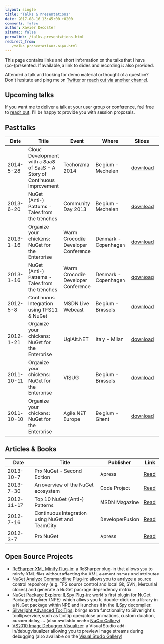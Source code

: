 ```yaml
---
layout: single
title: "Talks & Presentations"
date: 2017-08-16 13:45:00 +0200
comments: false
author: Xavier Decoster
sitemap: false
permalink: /talks-presentations.html
redirect_from:
 - /talks-presentations.aspx.html
---
```


This page contains links and short information on the talks that I have (co-)presented. If available, a link to slides and recording is also provided.

Attended a talk and looking for demo material or thought of a question? Don't hesitate and ping me on [Twitter](https://twitter.com/xavierdecoster) or [reach out via another channel](/about-me.html).

## Upcoming talks

If you want me to deliver a talk at your user group or conference, feel free to [reach out](/about-me.html). I'll be happy to provide you with session proposals.

## Past talks

| **Date** | **Title** | **Event** | **Where** | **Slides** | **Recording** |
| --- | --- | --- | --- | --- | --- |
| 2014-5-28 | Cloud Development with a SaaS of SaaS - A Story of Continuous Improvement | Techorama 2014 | Belgium - Mechelen | [download](https://speakerdeck.com/xavierdecoster/cloud-development-with-a-saas-of-saas-a-story-of-continuous-improvement) |  | 
| 2013-6-20 | NuGet (Anti-) Patterns - Tales from the trenches | Community Day 2013 | Belgium - Mechelen | [download](https://www.slideshare.net/xavierdecoster/20130620-com-daybe-nuget-antipatterns-tales-from-the-trenches) |  | 
| 2013-1-16 | Organize your chickens: NuGet for the Enterprise | Warm Crocodile Developer Conference | Denmark - Copenhagen | [download](https://www.slideshare.net/xavierdecoster/organize-your-chickens-nuget-for-the-enterprise-16028732) |  | 
| 2013-1-16 | NuGet (Anti-) Patterns - Tales from the trenches | Warm Crocodile Developer Conference | Denmark - Copenhagen | [download](https://www.slideshare.net/xavierdecoster/nuget-antipatterns-tales-from-the-trenches) |  | 
| 2012-5-8 | Continuous Integration using TFS11 & NuGet | MSDN Live Webcast | Belgium - Brussels | [download](https://www.slideshare.net/xavierdecoster/msdn-live-ci-using-tfs11-nuget) | [download](https://channel9.msdn.com/posts/Continuous-Integration-using-TFS11--NuGet) | 
| 2012-1-21 | Organize your chickens: NuGet for the Enterprise | UgiAlt.NET | Italy - Milan | [download](https://www.slideshare.net/xavierdecoster/ugialtnet-organize-your-chickens-nuget-for-the-enterprise) | [download](https://vimeo.com/35777282) | 
| 2011-10-11 | Organize your chickens: NuGet for the Enterprise | VISUG | Belgium - Brussels | [download](https://www.slideshare.net/xavierdecoster/visug-organize-your-chickens-nuget-for-the-enterprise) |  | 
| 2011-10-10 | Organize your chickens: NuGet for the Enterprise | Agile.NET Europe | Belgium - Ghent | [download](https://www.slideshare.net/xavierdecoster/20111010-agile-minds-organize-your-chickens-nuget-for-the-enterprise) |  | 

## Articles & Books

| **Date** | **Title** | **Publisher** | **Link** |
| --- | --- | --- | --- |
| 2013-10-7 | Pro NuGet - Second Edition | Apress | [Read](https://www.apress.com/9781430260011) |
| 2013-7-30 | An overview of the NuGet ecosystem | Code Project | [Read](https://www.codeproject.com/Reference/628210/An-Overview-of-the-NuGet-Ecosystem) |
| 2012-11-17 | Top 10 NuGet (Anti-) Patterns | MSDN Magazine | [Read](https://msdn.microsoft.com/en-us/magazine/jj851071.aspx) |
| 2012-7-16 | Continuous Integration using NuGet and TeamCity | DeveloperFusion | [Read](https://www.developerfusion.com/article/144809/continuous-integration-using-nuget-and-teamcity/) |
| 2012-3-7 | Pro NuGet | Apress | [Read](https://www.apress.com/9781430241911) |

## Open Source Projects

* [ReSharper XML Minify Plug-in](https://github.com/xavierdecoster/Resharper-XML-Minifier): a ReSharper plug-in that allows you to minify XML files without affecting the XML element names and attributes
* [NuGet Analyze Commandline Plug-in](https://github.com/xavierdecoster/NuGet.Analyze): allows you to analyze a source control repository (e.g. TFS source control and local Git, SVN, Mercurial clones) and generate a NuGet package dependency matrix
* [NuGet Package Explorer ILSpy Plug-in](https://npeilspy.codeplex.com): world's first plugin for NuGet Package Explorer (NPE), which allows you to double-click on a library in a NuGet package within NPE and launches it in the ILSpy decompiler.
* [Silverlight Advanced ToolTips](https://tooltipservice.codeplex.com/): brings extra functionality to Silverlight's tooltipservice, such as tooltip open/close animations, custom duration, custom delay, ... (also available on the [NuGet Gallery](https://www.nuget.org/packages/Silverlight.Advanced.ToolTips))
* [VS2010 Image Debugger Visualizer](https://imagedebugvisualizer.codeplex.com/): a Visual Studio add-in/debugvisualizer allowing you to preview image streams during debugging (also available on the [Visual Studio Gallery](https://visualstudiogallery.msdn.microsoft.com/0954c361-ae31-491b-a503-926032c79a3d))